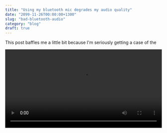 ```yaml
---
title: "Using my bluetooth mic degrades my audio quality"
date: "2099-11-26T00:00:00+1300"
slug: "bad-bluetooth-audio"
category: "blog"
draft: true
---
```


This post baffles me a little bit because I'm seriously getting a case of the

<video width="100%" controls>
  <source preload src="degrade-h264.mp4" type="video/mp4">
  Ah, sorry! It looks like your browser either hates the h264 codec or it just doesn't support the video tag.
</video>
